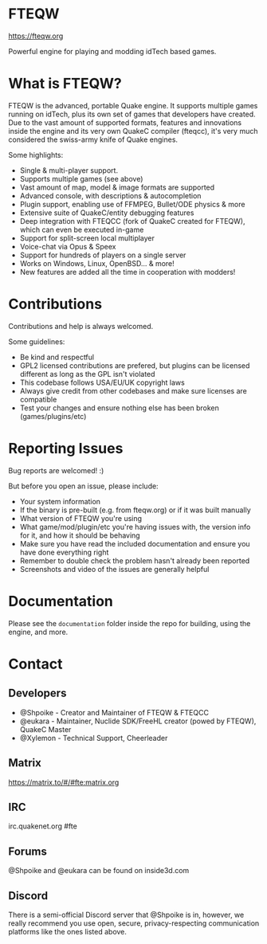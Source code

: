 # FTEQW

https://fteqw.org

Powerful engine for playing and modding idTech based games.

# What is FTEQW?

FTEQW is the advanced, portable Quake engine. It supports multiple games 
running on idTech, plus its own set of games that developers have created.
Due to the vast amount of supported formats, features and innovations
inside the engine and its very own QuakeC compiler (fteqcc), it's very much
considered the swiss-army knife of Quake engines.

Some highlights:

- Single & multi-player support.
- Supports multiple games (see above)
- Vast amount of map, model & image formats are supported
- Advanced console, with descriptions & autocompletion
- Plugin support, enabling use of FFMPEG, Bullet/ODE physics & more
- Extensive suite of QuakeC/entity debugging features
- Deep integration with FTEQCC (fork of QuakeC created for FTEQW), which can even be executed in-game
- Support for split-screen local multiplayer
- Voice-chat via Opus & Speex
- Support for hundreds of players on a single server
- Works on Windows, Linux, OpenBSD... & more!
- New features are added all the time in cooperation with modders!

# Contributions

Contributions and help is always welcomed.

Some guidelines:

- Be kind and respectful
- GPL2 licensed contributions are prefered, but plugins can be licensed different as long as the GPL isn't violated
- This codebase follows USA/EU/UK copyright laws
- Always give credit from other codebases and make sure licenses are compatible
- Test your changes and ensure nothing else has been broken (games/plugins/etc)

# Reporting Issues

Bug reports are welcomed! :)

But before you open an issue, please include:

- Your system information
- If the binary is pre-built (e.g. from fteqw.org) or if it was built manually
- What version of FTEQW you're using
- What game/mod/plugin/etc you're having issues with, the version info for it, and how it should be behaving
- Make sure you have read the included documentation and ensure you have done everything right
- Remember to double check the problem hasn't already been reported
- Screenshots and video of the issues are generally helpful

# Documentation

Please see the `documentation` folder inside the repo for building, using the engine, and more.

# Contact

## Developers

- @Shpoike - Creator and Maintainer of FTEQW & FTEQCC
- @eukara - Maintainer, Nuclide SDK/FreeHL creator (powed by FTEQW), QuakeC Master
- @Xylemon - Technical Support, Cheerleader

## Matrix

https://matrix.to/#/#fte:matrix.org

## IRC

irc.quakenet.org #fte

## Forums

@Shpoike and @eukara can be found on inside3d.com

## Discord

There is a semi-official Discord server that @Shpoike is in, however, we really recommend you use open, secure, privacy-respecting communication platforms like the ones listed above.